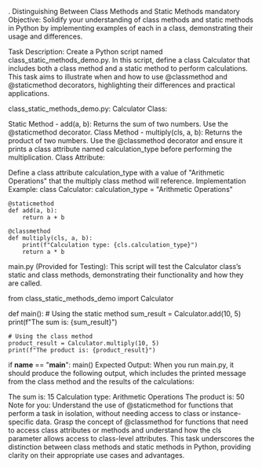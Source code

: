 . Distinguishing Between Class Methods and Static Methods
mandatory
Objective: Solidify your understanding of class methods and static methods in Python by implementing examples of each in a class, demonstrating their usage and differences.

Task Description:
Create a Python script named class_static_methods_demo.py. In this script, define a class Calculator that includes both a class method and a static method to perform calculations. This task aims to illustrate when and how to use @classmethod and @staticmethod decorators, highlighting their differences and practical applications.

class_static_methods_demo.py:
Calculator Class:

Static Method - add(a, b): Returns the sum of two numbers. Use the @staticmethod decorator.
Class Method - multiply(cls, a, b): Returns the product of two numbers. Use the @classmethod decorator and ensure it prints a class attribute named calculation_type before performing the multiplication.
Class Attribute:

Define a class attribute calculation_type with a value of "Arithmetic Operations" that the multiply class method will reference.
Implementation Example:
class Calculator:
    calculation_type = "Arithmetic Operations"

    @staticmethod
    def add(a, b):
        return a + b

    @classmethod
    def multiply(cls, a, b):
        print(f"Calculation type: {cls.calculation_type}")
        return a * b
main.py (Provided for Testing):
This script will test the Calculator class’s static and class methods, demonstrating their functionality and how they are called.

from class_static_methods_demo import Calculator

def main():
    # Using the static method
    sum_result = Calculator.add(10, 5)
    print(f"The sum is: {sum_result}")

    # Using the class method
    product_result = Calculator.multiply(10, 5)
    print(f"The product is: {product_result}")

if __name__ == "__main__":
    main()
Expected Output:
When you run main.py, it should produce the following output, which includes the printed message from the class method and the results of the calculations:

The sum is: 15
Calculation type: Arithmetic Operations
The product is: 50
Note for you:
Understand the use of @staticmethod for functions that perform a task in isolation, without needing access to class or instance-specific data.
Grasp the concept of @classmethod for functions that need to access class attributes or methods and understand how the cls parameter allows access to class-level attributes.
This task underscores the distinction between class methods and static methods in Python, providing clarity on their appropriate use cases and advantages.
